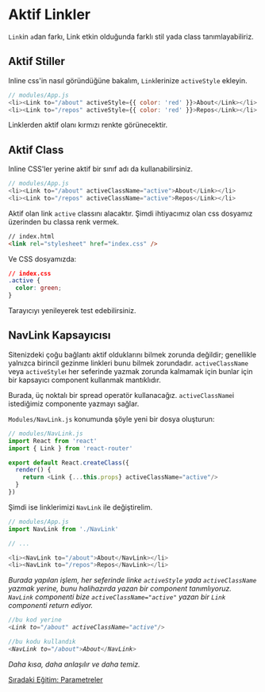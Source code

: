 <h1>Aktif Linkler</h1>

`Link`in `a`dan farkı, Link etkin olduğunda farklı stil yada class tanımlayabiliriz.

<h2>Aktif Stiller</h2>

Inline css'in nasıl göründüğüne bakalım, `Link`lerinize `activeStyle` ekleyin.

```js
// modules/App.js
<li><Link to="/about" activeStyle={{ color: 'red' }}>About</Link></li>
<li><Link to="/repos" activeStyle={{ color: 'red' }}>Repos</Link></li>
```

Linklerden aktif olanı kırmızı renkte görünecektir.

<h2>Aktif Class</h2>

Inline CSS'ler yerine aktif bir sınıf adı da kullanabilirsiniz.

```js
// modules/App.js
<li><Link to="/about" activeClassName="active">About</Link></li>
<li><Link to="/repos" activeClassName="active">Repos</Link></li>
```

Aktif olan link `active` classını alacaktır. Şimdi ihtiyacımız olan css dosyamız üzerinden bu classa renk vermek.

```html
// index.html
<link rel="stylesheet" href="index.css" />
```

Ve CSS dosyamızda:

```css
// index.css
.active {
  color: green;
}
```

Tarayıcıyı yenileyerek test edebilirsiniz.

<h2>NavLink Kapsayıcısı</h2>

Sitenizdeki çoğu bağlantı aktif olduklarını bilmek zorunda değildir; genellikle yalnızca birincil gezinme linkleri bunu bilmek zorundadır. `activeClassName` veya `activeStyle`ı her seferinde yazmak zorunda kalmamak için bunlar için bir kapsayıcı component kullanmak mantıklıdır.

Burada, üç noktalı bir spread operatör kullanacağız. `activeClassName`i istediğimiz componente yazmayı sağlar.

`Modules/NavLink.js` konumunda şöyle yeni bir dosya oluşturun:

```js
// modules/NavLink.js
import React from 'react'
import { Link } from 'react-router'

export default React.createClass({
  render() {
    return <Link {...this.props} activeClassName="active"/>
  }
})
```

Şimdi ise linklerimizi `NavLink` ile değiştirelim.

```js
// modules/App.js
import NavLink from './NavLink'

// ...

<li><NavLink to="/about">About</NavLink></li>
<li><NavLink to="/repos">Repos</NavLink></li>
```

<i>Burada yapılan işlem, her seferinde linke `activeStyle` yada `activeClassName` yazmak yerine, bunu halihazırda yazan bir component tanımlıyoruz. `NavLink` componenti bize `activeClassName="active"` yazan bir `Link` componenti return ediyor.
```js
//bu kod yerine
<Link to="/about" activeClassName="active"/>

//bu kodu kullandık
<NavLink to="/about">About</NavLink>
```

Daha kısa, daha anlaşılır ve daha temiz.
</i>

<a href="https://omergulcicek.github.io/react-router/parametreler">Sıradaki Eğitim: Parametreler</a>

